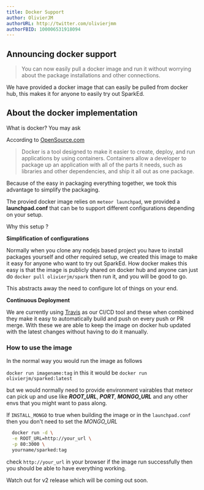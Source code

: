 ```yaml
---
title: Docker Support
author: OlivierJM
authorURL: http://twitter.com/olivierjmm
authorFBID: 100006531918094
---
```

## Announcing docker support  

> You can now easily pull a docker image and run it without worrying about the package installations and other connections.  

We have provided a docker image that can easily be pulled from docker hub, this makes it for anyone to easily try out SparkEd.

## About the docker implementation 

What is docker? You may ask

According to [OpenSource.com](https://opensource.com/resources/what-docker) 

> Docker is a tool designed to make it easier to create, deploy, and run applications by using containers. Containers allow a developer to package up an application with all of the parts it needs, such as libraries and other dependencies, and ship it all out as one package.

Because of the easy in packaging everything together, we took this advantage to simplify the packaging.  

The provied docker image relies on `meteor launchpad`, we provided a **launchpad.conf** that can be to support different configurations depending on your setup.  

Why this setup ? 

**Simplification of configurations**  

Normally when you clone any nodejs based project you have to install packages yourself and other required setup, we created this image to make it easy for anyone who want to try out SparkEd. 
How docker makes this easy is that the image is publicly shared on docker hub and anyone can just do `docker pull olivierjm/spark` then run it, and you will be good to go.

This abstracts away the need to configure lot of things on your end.

**Continuous Deployment**  

We are currently using [Travis](https://travis-ci.com/SparkEdUAB/SparkEd) as our CI/CD tool and these when combined they make it easy to automatically build and push on every push or PR merge.
With these we are able to keep the image on docker hub updated with the latest changes without having to do it manually.  

### How to use the image  

In the normal way you would run the image as follows

`docker run imagename:tag` in this it would be `docker run olivierjm/sparked:latest`

but we would normally need to provide environment vairables that meteor can pick up and use like **_ROOT_URL_**, **_PORT_**, **_MONGO_URL_** and any other envs that you might want to pass along.

If `INSTALL_MONGO` to true when building the image or in the `launchpad.conf` then you don't need to set the _MONGO_URL_

```bash
  docker run -d \
  -e ROOT_URL=http://your_url \
  -p 80:3000 \
  yourname/sparked:tag
```

check `http://your_url` in your browser if the image run successfully then you should be able to have everything working.  

Watch out for v2 release which will be coming out soon.  








